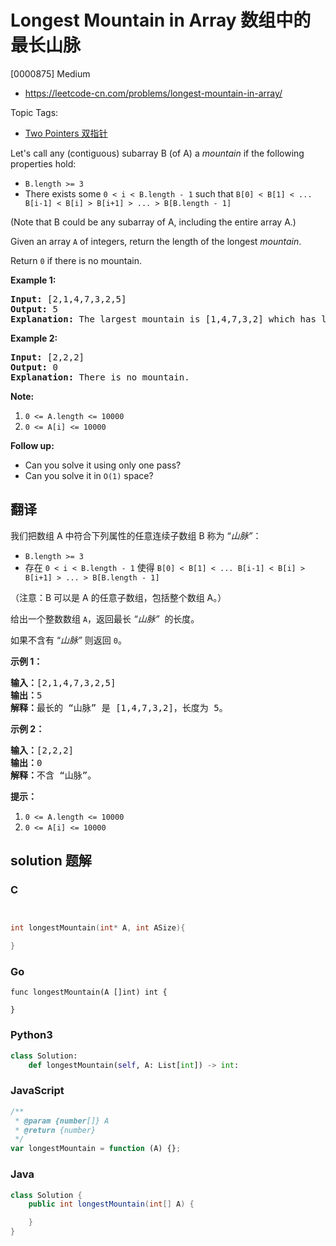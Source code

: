 # Longest Mountain in Array 数组中的最长山脉

[0000875] Medium

- https://leetcode-cn.com/problems/longest-mountain-in-array/

Topic Tags:

- [Two Pointers 双指针](https://leetcode-cn.com/tag/two-pointers/)

Let's call any (contiguous) subarray B (of A) a _mountain_ if the following properties hold:

- `B.length >= 3`
- There exists some `0 < i < B.length - 1` such that `B[0] < B[1] < ... B[i-1] < B[i] > B[i+1] > ... > B[B.length - 1]`

(Note that B could be any subarray of A, including the entire array A.)

Given an array `A` of integers, return the length of the longest *mountain*.

Return `0` if there is no mountain.

**Example 1:**

<pre><strong>Input: </strong>[2,1,4,7,3,2,5]
<strong>Output: </strong>5
<strong>Explanation: </strong>The largest mountain is [1,4,7,3,2] which has length 5.
</pre>

**Example 2:**

<pre><strong>Input: </strong>[2,2,2]
<strong>Output: </strong>0
<strong>Explanation: </strong>There is no mountain.
</pre>

**Note:**

1.  `0 <= A.length <= 10000`
2.  `0 <= A[i] <= 10000`

**Follow up:**

- Can you solve it using only one pass?
- Can you solve it in `O(1)` space?

## 翻译

我们把数组 A 中符合下列属性的任意连续子数组 B 称为 “_山脉”_：

- `B.length >= 3`
- 存在 `0 < i < B.length - 1` 使得 `B[0] < B[1] < ... B[i-1] < B[i] > B[i+1] > ... > B[B.length - 1]`

（注意：B 可以是 A 的任意子数组，包括整个数组 A。）

给出一个整数数组 `A`，返回最长 *“山脉”*  的长度。

如果不含有 “_山脉”_ 则返回 `0`。

**示例 1：**

<pre><strong>输入：</strong>[2,1,4,7,3,2,5]
<strong>输出：</strong>5
<strong>解释：</strong>最长的 “山脉” 是 [1,4,7,3,2]，长度为 5。
</pre>

**示例 2：**

<pre><strong>输入：</strong>[2,2,2]
<strong>输出：</strong>0
<strong>解释：</strong>不含 “山脉”。
</pre>

**提示：**

1.  `0 <= A.length <= 10000`
2.  `0 <= A[i] <= 10000`

## solution 题解

### C

```c


int longestMountain(int* A, int ASize){

}
```

### Go

```golang
func longestMountain(A []int) int {

}
```

### Python3

```python
class Solution:
    def longestMountain(self, A: List[int]) -> int:
```

### JavaScript

```javascript
/**
 * @param {number[]} A
 * @return {number}
 */
var longestMountain = function (A) {};
```

### Java

```java
class Solution {
    public int longestMountain(int[] A) {

    }
}
```
